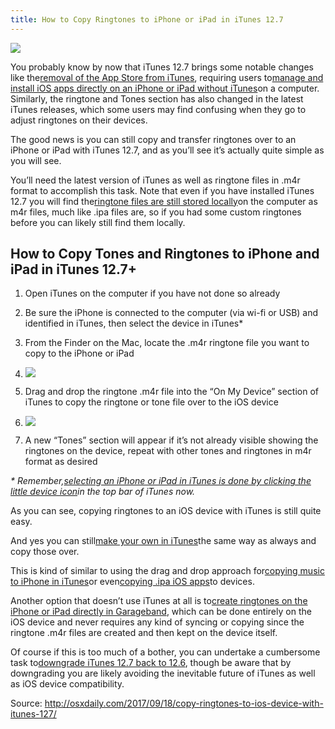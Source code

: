 ```yaml
---
title: How to Copy Ringtones to iPhone or iPad in iTunes 12.7
---
```


![](http://img1.tuicool.com/iqaaUnV.jpg!web)

You probably know by now that iTunes 12.7 brings some notable changes like the[removal of the App Store from iTunes](http://osxdaily.com/2017/09/13/itunes-12-7-update-removes-app-store/), requiring users to[manage and install iOS apps directly on an iPhone or iPad without iTunes](http://osxdaily.com/2017/09/16/manage-ios-apps-iphone-ipad-without-itunes/)on a computer. Similarly, the ringtone and Tones section has also changed in the latest iTunes releases, which some users may find confusing when they go to adjust ringtones on their devices.

The good news is you can still copy and transfer ringtones over to an iPhone or iPad with iTunes 12.7, and as you’ll see it’s actually quite simple as you will see.

You’ll need the latest version of iTunes as well as ringtone files in .m4r format to accomplish this task. Note that even if you have installed iTunes 12.7 you will find the[ringtone files are still stored locally](http://osxdaily.com/2012/12/21/iphone-ringtone-text-tone-location/)on the computer as m4r files, much like .ipa files are, so if you had some custom ringtones before you can likely still find them locally.

## How to Copy Tones and Ringtones to iPhone and iPad in iTunes 12.7+

1. Open iTunes on the computer if you have not done so already
2. Be sure the iPhone is connected to the computer \(via wi-fi or USB\) and identified in iTunes, then select the device in iTunes\*
3. From the Finder on the Mac, locate the .m4r ringtone file you want to copy to the iPhone or iPad
4. ![](http://img0.tuicool.com/rMNZn2u.jpg!web)

5. Drag and drop the ringtone .m4r file into the “On My Device” section of iTunes to copy the ringtone or tone file over to the iOS device
6. ![](http://img0.tuicool.com/BZFfIfE.jpg!web)

7. A new “Tones” section will appear if it’s not already visible showing the ringtones on the device, repeat with other tones and ringtones in m4r format as desired

_\* Remember,_[_selecting an iPhone or iPad in iTunes is done by clicking the little device icon_](http://osxdaily.com/2016/05/17/how-select-ios-device-in-itunes/)_in the top bar of iTunes now._

As you can see, copying ringtones to an iOS device with iTunes is still quite easy.

And yes you can still[make your own in iTunes](http://osxdaily.com/2010/09/04/make-free-iphone-ringtones-in-itunes-10/)the same way as always and copy those over.

This is kind of similar to using the drag and drop approach for[copying music to iPhone in iTunes](http://osxdaily.com/2016/06/10/how-copy-music-onto-iphone-from-itunes/)or even[copying .ipa iOS apps](http://osxdaily.com/2017/09/16/manage-ios-apps-iphone-ipad-without-itunes/)to devices.

Another option that doesn’t use iTunes at all is to[create ringtones on the iPhone or iPad directly in Garageband](http://osxdaily.com/2015/01/12/create-ringtone-iphone-garageband/), which can be done entirely on the iOS device and never requires any kind of syncing or copying since the ringtone .m4r files are created and then kept on the device itself.

Of course if this is too much of a bother, you can undertake a cumbersome task to[downgrade iTunes 12.7 back to 12.6](http://osxdaily.com/2017/09/17/downgrade-itunes-12-7-to-itunes-12-6/), though be aware that by downgrading you are likely avoiding the inevitable future of iTunes as well as iOS device compatibility.

Source:  http://osxdaily.com/2017/09/18/copy-ringtones-to-ios-device-with-itunes-127/